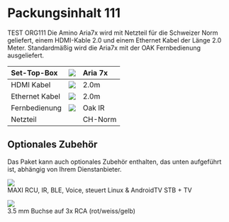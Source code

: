 # Packungsinhalt 111

TEST ORG111 Die Amino Aria7x wird mit Netzteil für die Schweizer Norm geliefert, einem HDMI-Kable 2.0 und einem Ethernet Kabel der Länge 2.0 Meter. Standardmäßig wird die Aria7x mit der OAK Fernbedienung ausgeliefert.

| Set-Top-Box | ![](https://manula.r.sizr.io/large/user/16317/img/aria-7x-user-guide-en-5.png) | Aria 7x |
| :--- | :--- | :--- |
| HDMI Kabel | ![](https://manula.r.sizr.io/large/user/16317/img/aria-7x-user-guide-en-8.png) | 2.0m |
| Ethernet Kabel | ![](https://manula.r.sizr.io/large/user/16317/img/aria-7x-user-guide-en-9.png) | 2.0m |
| Fernbedienung | ![](https://manula.r.sizr.io/large/user/16317/img/aria-7x-user-guide-en-6_v1.png) | Oak IR |
| Netzteil |  | CH-Norm |

## **Optionales Zubehör**

Das Paket kann auch optionales Zubehör enthalten, das unten aufgeführt ist, abhängig von Ihrem Dienstanbieter.

![](https://manula.r.sizr.io/large/user/16317/img/maxi-fb.png)  
MAXI RCU, IR, BLE, Voice, steuert Linux & AndroidTV STB + TV

![](https://manula.r.sizr.io/large/user/16317/img/aria-7x-user-guide-en-7.png)  
3.5 mm Buchse auf 3x RCA \(rot/weiss/gelb\)

